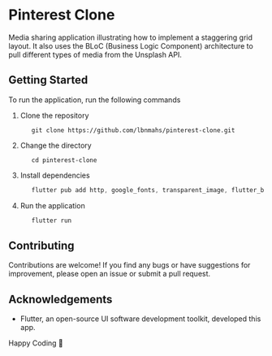 # Pinterest Clone

Media sharing application illustrating how to implement a staggering grid layout. It also uses the BLoC (Business Logic Component) architecture to pull different types of media from the Unsplash API.
## Getting Started

To run the application, run the following commands

1. Clone the repository
    ```git
       git clone https://github.com/lbnmahs/pinterest-clone.git
    ```

2. Change the directory
    ```git
       cd pinterest-clone
    ```

3. Install dependencies
    ```dart
       flutter pub add http, google_fonts, transparent_image, flutter_bloc, flutter_dotenv, flutter_staggered_grid_view
    ```

4. Run the application
    ```dart
       flutter run
    ```
## Contributing

Contributions are welcome! If you find any bugs or have suggestions for improvement, please open an issue or submit a pull request.


## Acknowledgements

* Flutter, an open-source UI software development toolkit, developed this app.

Happy Coding 🚀